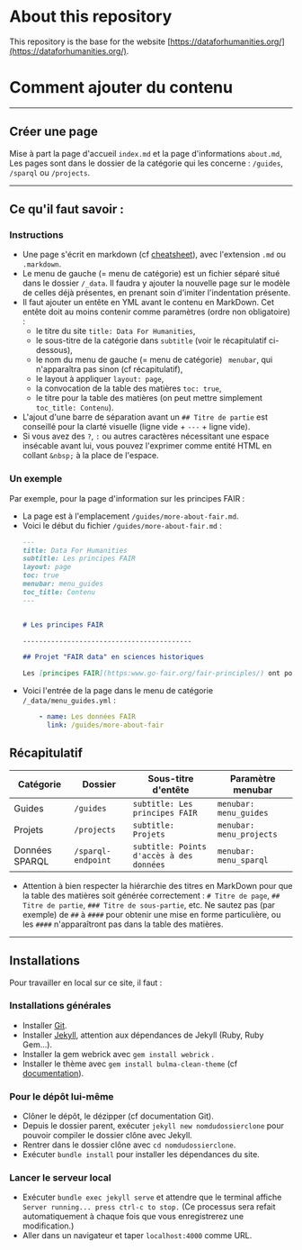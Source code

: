 # About this repository

This repository is the base for the website [https://dataforhumanities.org/](https://dataforhumanities.org/).

# Comment ajouter du contenu

--------------------------------------------------

## Créer une page

Mise à part la page d'accueil `index.md` et la page d'informations `about.md`, Les pages sont dans le dossier de la catégorie qui les concerne : `/guides`, `/sparql` ou `/projects`.

-------------------------

## Ce qu'il faut savoir :

### Instructions

* Une page s'écrit en markdown (cf [cheatsheet](https://github.com/adam-p/markdown-here/wiki/Markdown-Cheatsheet)), avec l'extension `.md` ou `.markdown`.
* Le menu de gauche (= menu de catégorie) est un fichier séparé situé dans le dossier `/_data`. Il faudra y ajouter la nouvelle page sur le modèle de celles déjà présentes, en prenant soin d'imiter l'indentation présente.
* Il faut ajouter un entête en YML avant le contenu en MarkDown. Cet entête doit au moins contenir comme paramètres (ordre non obligatoire) :
	- le titre du site `title: Data For Humanities`,
	- le sous-titre de la catégorie dans `subtitle` (voir le récapitulatif ci-dessous),
	- le nom du menu de gauche (= menu de catégorie) ` menubar`, qui n'apparaîtra pas sinon (cf récapitulatif),
	- le layout à appliquer `layout: page`,
	- la convocation de la table des matières `toc: true`,
	- le titre pour la table des matières (on peut mettre simplement `toc_title: Contenu`).
* L'ajout d'une barre de séparation avant un `## Titre de partie` est conseillé pour la clarté visuelle (ligne vide + `---` + ligne vide).
* Si vous avez des `?`, `:` ou autres caractères nécessitant une espace insécable avant lui, vous pouvez l'exprimer comme entité HTML en collant `&nbsp;` à la place de l'espace.


### Un exemple

Par exemple, pour la page d'information sur les principes FAIR :

* La page est à l'emplacement `/guides/more-about-fair.md`.
* Voici le début du fichier  `/guides/more-about-fair.md` :
	```md
	---
	title: Data For Humanities
	subtitle: Les principes FAIR
	layout: page
	toc: true
	menubar: menu_guides
	toc_title: Contenu
	---
	
	
	# Les principes FAIR
	
	------------------------------------------
	
	## Projet "FAIR data" en sciences historiques
	
	Les [principes FAIR](https:www.go-fair.org/fair-principles/) ont pour finalité…
	```
* Voici l'entrée de la page dans le menu de catégorie `/_data/menu_guides.yml` :
	```yml
	    - name: Les données FAIR
	      link: /guides/more-about-fair
	```

## Récapitulatif

| Catégorie | Dossier | Sous-titre d'entête | Paramètre menubar |
| ------- | ---------- | -------- | -------|
| Guides | `/guides` | `subtitle: Les principes FAIR` | `menubar: menu_guides` |
| Projets | `/projects` | `subtitle: Projets` | `menubar: menu_projects` |
| Données SPARQL | `/sparql-endpoint` | `subtitle: Points d'accès à des données` | `menubar: menu_sparql` |
* Attention à bien respecter la hiérarchie des titres en MarkDown pour que la table des matières soit générée correctement : `# Titre de page`, `## Titre de partie`, `### Titre de sous-partie`, etc. Ne sautez pas (par exemple) de `##` à `####` pour obtenir une mise en forme particulière, ou les `####` n'apparaîtront pas dans la table des matières.

------------

## Installations

Pour travailler en local sur ce site, il faut :

### Installations générales

* Installer [Git](https://git-scm.com/).
* Installer [Jekyll](https://jekyllrb.com/docs/), attention aux dépendances de Jekyll (Ruby, Ruby Gem…).
* Installer la gem webrick avec `gem install webrick` .
* Installer le thème avec `gem install bulma-clean-theme` (cf [documentation](https://www.csrhymes.com/bulma-clean-theme/docs/getting-started/installation/)).

### Pour le dépôt lui-même

* Clôner le dépôt, le dézipper (cf documentation Git).
* Depuis le dossier parent, exécuter `jekyll new nomdudossierclone` pour pouvoir compiler le dossier clône avec Jekyll.
* Rentrer dans le dossier clône avec `cd nomdudossierclone`.
* Exécuter `bundle install` pour installer les dépendances du site.

### Lancer le serveur local

* Exécuter `bundle exec jekyll serve` et attendre que le terminal affiche `Server running... press ctrl-c to stop.` (Ce processus sera refait automatiquement à chaque fois que vous enregistrerez une modification.)
* Aller dans un navigateur et taper `localhost:4000` comme URL.
